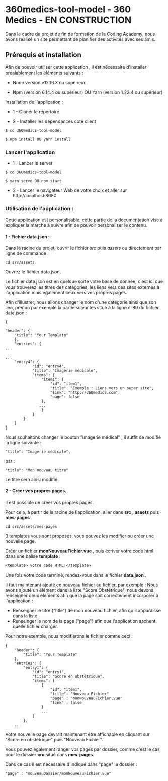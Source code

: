 # 360medics-tool-model - 360 Medics - EN CONSTRUCTION

Dans le cadre du projet de fin de formation de la Coding Academy, nous avons réalisé un site permettant de planifier des activités avec ses amis.

## Prérequis et installation

Afin de pouvoir utiliser cette application , il est nécessaire d'installer préalablement les éléments suivants :

- Node version v12.16.3 ou supérieur.

- Npm (version 6.14.4 ou supérieur) OU Yarn (version 1.22.4 ou supérieur)

Installation de l'application :

- 1 - Cloner le repertoire.

* 2 - Installer les dépendances coté client

```
$ cd 360medics-tool-model

$ npm install OU yarn install
```

### Lancer l'application

- 1 - Lancer le server

```
$ cd 360medics-tool-model

$ yarn serve OU npm start

```

- 2 - Lancer le navigateur Web de votre choix et aller sur http://localhost:8080

### Utilisation de l'application :

Cette application est personalisable, cette partie de la documentation vise à expliquer la marche à suivre afin de pouvoir personaliser le contenu.

#### 1 - Fichier data.json :

Dans la racine du projet, ouvrir le fichier _src_ puis _assets_ ou directement par ligne de commande :

```
cd src/assets

```

Ouvrez le fichier data.json,

Le fichier data.json est en quelque sorte votre base de donnée, c'est ici que vous trouverez les titres des catégories, les liens vers des sites externes à l'application mais également ceux vers vos propres pages.

Afin d'illustrer, nous allons changer le nom d'une catégorie ainsi que son lien, prenon par exemple la partie suivantes situé à la ligne n°80 du fichier data.json :

```
{

"header": {
    "title": "Your Template"
    },
    "entries": {
...

...
    "entry4": {
            "id": "entry4",
            "title": "Imagerie médicale",
            "items": {
                "item1": {
                    "id": "item1",
                    "title": "Exemple : Liens vers un super site",
                    "link": "http://360medics.com",
                    "page": false
                },
               ...
                }
            }
        }
    }
}
```

Nous souhaitons changer le bouton "Imagerie médical" , il suffit de modifié la ligne suivante :

```
"title": "Imagerie médicale",
```

par :

```
"title": "Mon nouveau titre"
```

Le titre sera ainsi modifié.


#### 2 - Créer vos propres pages.

Il est possible de créer vos propres pages.

Pour cela, à partir de la racine de l'application, aller dans __src__ , __assets__ puis __mes-pages__ 

```
cd src/assets/mes-pages
```
3 templates vous sont proposés, vous pouvez les modifier ou créer une nouvelle page.


Créer un fichier __monNouveauFichier.vue__ , puis écriver votre code html dans une balise __template__ : 
```
<template> votre code HTML </template>
```

Une fois votre code terminé, rendez-vous dans le fichier __data.json__ .

Il faut maintenant ajouté ce nouveau fichier au fichier, par exemple :
Nous avons ajouté un élément dans la liste "Score Obstétrique",  nous devons renseigner deux éléments afin que la page soit correctement incorporer à l'application :  

* Renseigner le titre ("title") de mon nouveau fichier, afin qu'il apparaisse dans la liste.
* Renseinger le nom de la page ("page") afin que l'application sachent quelle fichier charger.

Pour notre exemple, nous modifierons le fichier comme ceci : 

```
{
    "header": {
        "title": "Your Template"
    },
    "entries": {
        "entry1": {
            "id": "entry1",
            "title": "Score en obstétrique",
            "items": [
                {
                    "id": "item1",
                    "title": "Nouveau Fichier"
                    "page" : "monNouveauFichier.vue"
                    "link" : false
                }
                ...
            ]
        },
    ...
```

Votre nouvelle page devrait maintenant être affichable en cliquant sur "Score en obstétrique" puis "Nouveau Fichier".

Vous pouvez également ranger vos pages par dossier, comme c'est le cas pour le dossier __cro__ situé dans __mes-pages__.

Dans ce cas il est nécessaire d'indiqué dans "page" le dossier : 
```
"page" : "nouveauDossier/monNouveauFichier.vue"
```

